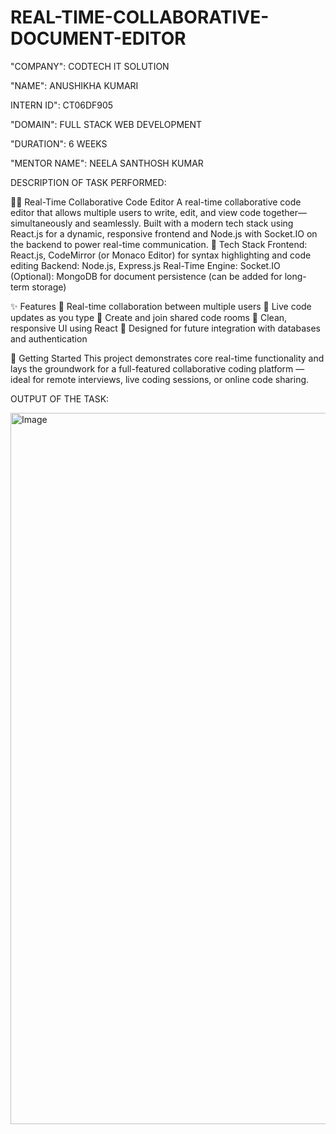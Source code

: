 # REAL-TIME-COLLABORATIVE-DOCUMENT-EDITOR

"COMPANY": CODTECH IT SOLUTION

"NAME": ANUSHIKHA KUMARI

INTERN ID":  CT06DF905

"DOMAIN": FULL STACK WEB DEVELOPMENT

"DURATION": 6 WEEKS

"MENTOR NAME": NEELA SANTHOSH KUMAR

DESCRIPTION OF TASK PERFORMED:

🧑‍💻 Real-Time Collaborative Code Editor
A real-time collaborative code editor that allows multiple users to write, edit, and view code together—simultaneously and seamlessly. Built with a modern tech stack using React.js for a dynamic, responsive frontend and Node.js with Socket.IO on the backend to power real-time communication.
🔧 Tech Stack
Frontend: React.js, CodeMirror (or Monaco Editor) for syntax highlighting and code editing
Backend: Node.js, Express.js
Real-Time Engine: Socket.IO
(Optional): MongoDB for document persistence (can be added for long-term storage)

✨ Features
🔄 Real-time collaboration between multiple users
👀 Live code updates as you type
📄 Create and join shared code rooms
🎨 Clean, responsive UI using React
🧠 Designed for future integration with databases and authentication

🚀 Getting Started
This project demonstrates core real-time functionality and lays the groundwork for a full-featured collaborative coding platform — ideal for remote interviews, live coding sessions, or online code sharing.

OUTPUT OF THE TASK:

<img width="1920" height="1138" alt="Image" src="https://github.com/user-attachments/assets/875e9141-4ae9-46ae-940a-34d4fbb40d6a" />
